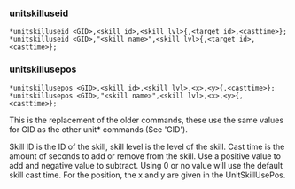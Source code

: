 ### unitskilluseid
```
*unitskilluseid <GID>,<skill id>,<skill lvl>{,<target id>,<casttime>};
*unitskilluseid <GID>,"<skill name>",<skill lvl>{,<target id>,<casttime>};
```
### unitskillusepos
```
*unitskillusepos <GID>,<skill id>,<skill lvl>,<x>,<y>{,<casttime>};
*unitskillusepos <GID>,"<skill name>",<skill lvl>,<x>,<y>{,<casttime>};
```

This is the replacement of the older commands, these use the same values for
GID as the other unit* commands (See 'GID').

Skill ID is the ID of the skill, skill level is the level of the skill.
Cast time is the amount of seconds to add or remove from the skill. Use a positive value to
add and negative value to subtract. Using 0 or no value will use the default skill cast time.
For the position, the x and y are given in the UnitSkillUsePos.
